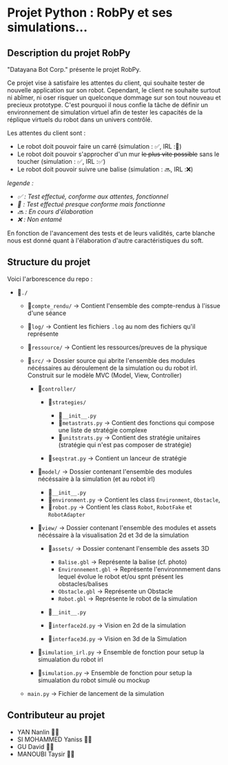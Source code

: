 # Projet Python : RobPy et ses simulations...

## Description du projet RobPy

"Datayana Bot Corp." présente le projet RobPy.

Ce projet vise à satisfaire les attentes du client, qui souhaite tester de nouvelle application sur son robot. Cependant, le client ne souhaite surtout ni abîmer, ni oser risquer un quelconque dommage sur son tout nouveau et precieux prototype. C'est pourquoi il nous confie la tâche de définir un environnement de simulation virtuel afin de tester les capacités de la réplique virtuels du robot dans un univers contrôlé.

Les attentes du client sont :
- Le robot doit pouvoir faire un carré (simulation : ✅, IRL :🤏)
- Le robot doit pouvoir s'approcher d'un mur ~~le plus vite possible~~ sans le toucher (simulation : ✅, IRL :✅)
- Le robot doit pouvoir suivre une balise (simulation : 🔜, IRL :❌)

*legende :* 
 - *✅ : Test effectué, conforme aux attentes, fonctionnel*
 - *🤏 : Test effectué presque conforme mais fonctionne*
 - *🔜 : En cours d'élaboration*
 - *❌ : Non entamé*



En fonction de l'avancement des tests et de leurs validités, carte blanche nous est donné quant à l'élaboration d'autre caractéristiques du soft.

## Structure du projet

Voici l'arborescence du repo :

- 📁`./`
	- 📁`compte_rendu/` 				-> Contient l'ensemble des compte-rendus à l'issue d'une séance
	- 📁`log/`							-> Contient les fichiers `.log` au nom des fichiers qu'il représente
	- 📁`ressource/`					-> Contient les ressources/preuves de la physique
	- 📁`src/`							-> Dossier source qui abrite l'ensemble des modules nécéssaires au déroulement de la simulation ou du robot irl. Construit sur le modèle MVC (Model, View, Controller)
		
		- 📁`controller/`
			- 📁`strategies/`
				- 📄`__init__.py`			
				- 📄`metastrats.py`		-> Contient des fonctions qui compose une liste de stratégie complexe
				- 📄`unitstrats.py`		-> Contient des stratégie unitaires (stratégie qui n'est pas composer de stratégie)
			
			- 📄`seqstrat.py` 			-> Contient un lanceur de stratégie
		
		- 📁`model/`					-> Dossier contenant l'ensemble des modules nécéssaire à la simulation (et au robot irl)
			- 📄`__init__.py`
			- 📄`environment.py`		-> Contient les class `Environment`, `Obstacle`, 
			- 📄`robot.py`				-> Contient les class `Robot`, `RobotFake` et `RobotAdapter`
		
		- 📁`view/`						-> Dossier contenant l'ensemble des modules et assets nécéssaire à la visualisation 2d et 3d de la simulation
			- 📁`assets/`				-> Dossier contenant l'ensemble des assets 3D
				- `Balise.gbl`			-> Représente la balise (cf. photo)
				- `Environnement.gbl`	-> Représente l'environnmement dans lequel évolue le robot et/ou spnt présent les obstacles/balises
				- `Obstacle.gbl`		-> Représente un Obstacle
				- `Robot.gbl`			-> Représente le robot de la simulation
			
			- 📄`__init__.py`
			- 📄`interface2d.py`		-> Vision en 2d de la simulation
			- 📄`interface3d.py`		-> Vision en 3d de la Simulation
		
		- 📄`simulation_irl.py`			-> Ensemble de fonction pour setup la simualation du robot irl
		- 📄`simulation.py`				-> Ensemble de fonction pour setup la simualation du robot simulé ou mockup

	- `main.py`							-> Fichier de lancement de la simulation

## Contributeur au projet

- YAN Nanlin 🙋‍♂️
- SI MOHAMMED Yaniss 🙋‍♂️
- GU David 🙋‍♂️
- MANOUBI Taysir 🙋‍♂️ 

